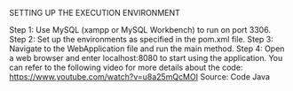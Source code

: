 SETTING UP THE EXECUTION ENVIRONMENT

Step 1: Use MySQL (xampp or MySQL Workbench) to run on port 3306.
Step 2: Set up the environments as specified in the pom.xml file.
Step 3: Navigate to the WebApplication file and run the main method.
Step 4: Open a web browser and enter localhost:8080 to start using the application.
You can refer to the following video for more details about the code: https://www.youtube.com/watch?v=u8a25mQcMOI
Source: Code Java
